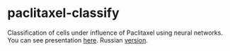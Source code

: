 # paclitaxel-classify
Classification of cells under influence of Paclitaxel using neural networks.
You can see presentation [here][1].
Russian [version][2].

[1]: https://goo.gl/BRD68A
[2]: https://goo.gl/AP4IoB
